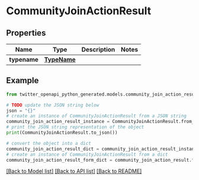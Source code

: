 # CommunityJoinActionResult


## Properties

Name | Type | Description | Notes
------------ | ------------- | ------------- | -------------
**typename** | [**TypeName**](TypeName.md) |  | 

## Example

```python
from twitter_openapi_python_generated.models.community_join_action_result import CommunityJoinActionResult

# TODO update the JSON string below
json = "{}"
# create an instance of CommunityJoinActionResult from a JSON string
community_join_action_result_instance = CommunityJoinActionResult.from_json(json)
# print the JSON string representation of the object
print(CommunityJoinActionResult.to_json())

# convert the object into a dict
community_join_action_result_dict = community_join_action_result_instance.to_dict()
# create an instance of CommunityJoinActionResult from a dict
community_join_action_result_form_dict = community_join_action_result.from_dict(community_join_action_result_dict)
```
[[Back to Model list]](../README.md#documentation-for-models) [[Back to API list]](../README.md#documentation-for-api-endpoints) [[Back to README]](../README.md)


